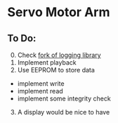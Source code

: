# Servo Motor Arm

## To Do:
0. Check [fork of logging library](https://github.com/joscha/Arduino-Log)
1. Implement playback
2. Use EEPROM to store data
 - implement write
 - implement read
 - implement some integrity check
3. A display would be nice to have